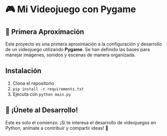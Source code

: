# 🎮 Mi Videojuego con Pygame

## 🚀 Primera Aproximación
Este proyecto es una primera aproximación a la configuración y desarrollo de un videojuego utilizando **Pygame**. Se han definido las bases para manejar imágenes, sonidos y escenas de manera organizada.

## Instalación  
1. Clona el repositorio  
2. `pip install -r requirements.txt`  
3. Ejecuta con `python main.py`

## 🎯 ¡Únete al Desarrollo!
Este es solo el comienzo. ¡Si te interesa el desarrollo de videojuegos en Python, anímate a contribuir y compartir ideas! 🚀
